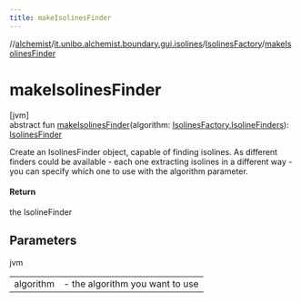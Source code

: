 ```yaml
---
title: makeIsolinesFinder
---
```

//[alchemist](../../../index.html)/[it.unibo.alchemist.boundary.gui.isolines](../index.html)/[IsolinesFactory](index.html)/[makeIsolinesFinder](make-isolines-finder.html)



# makeIsolinesFinder



[jvm]\
abstract fun [makeIsolinesFinder](make-isolines-finder.html)(algorithm: [IsolinesFactory.IsolineFinders](-isoline-finders/index.html)): [IsolinesFinder](../-isolines-finder/index.html)



Create an IsolinesFinder object, capable of finding isolines. As different finders could be available - each one extracting isolines in a different way - you can specify which one to use with the algorithm parameter.



#### Return



the IsolineFinder



## Parameters


jvm

| | |
|---|---|
| algorithm | - the algorithm you want to use |




